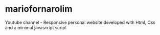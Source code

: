 # mariofornarolim
Youtube channel - Responsive personal website developed with Html, Css and a minimal javascript script
